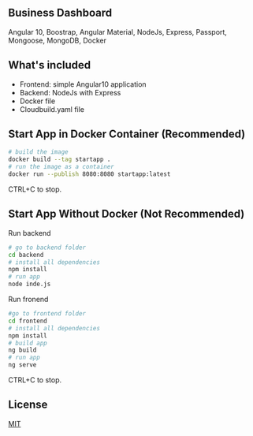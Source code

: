 ## Business Dashboard

Angular 10, Boostrap, Angular Material, NodeJs, Express, Passport, Mongoose, MongoDB, Docker

## What's included
 - Frontend: simple Angular10 application
 - Backend: NodeJs with Express
 - Docker file
 - Cloudbuild.yaml file

## Start App in Docker Container (Recommended)
```bash
# build the image
docker build --tag startapp .
# run the image as a container
docker run --publish 8080:8080 startapp:latest
```

CTRL+C to stop.

## Start App Without Docker (Not Recommended)
Run backend
```bash
# go to backend folder
cd backend
# install all dependencies
npm install
# run app
node inde.js
```

Run fronend

```bash
#go to frontend folder
cd frontend
# install all dependencies
npm install
# build app
ng build
# run app
ng serve
```
CTRL+C to stop.
    
## License
[MIT](https://choosealicense.com/licenses/mit/)
